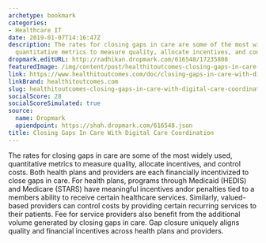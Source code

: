 ```yaml
---
archetype: bookmark
categories:
- Healthcare IT
date: 2019-01-07T14:16:47Z
description: The rates for closing gaps in care are some of the most widely used,
  quantitative metrics to measure quality, allocate incentives, and control costs.
dropmark.editURL: http://radhikan.dropmark.com/616548/17235808
featuredImage: /img/content/post/healthitoutcomes-closing-gaps-in-care-with-digital-care-coordination.JPG
link: https://www.healthitoutcomes.com/doc/closing-gaps-in-care-with-digital-care-coordination-0001
linkBrand: healthitoutcomes.com
slug: healthitoutcomes-closing-gaps-in-care-with-digital-care-coordination
socialScore: 28
socialScoreSimulated: true
source:
  name: Dropmark
  apiendpoint: https://shah.dropmark.com/616548.json
title: Closing Gaps In Care With Digital Care Coordination
---
```

The rates for closing gaps in care are some of the most widely used, quantitative metrics to measure quality, allocate incentives, and control costs. Both health plans and providers are each financially incentivized to close gaps in care. For health plans, programs through Medicaid (HEDIS) and Medicare (STARS) have meaningful incentives andor penalties tied to a members ability to receive certain healthcare services. Similarly, valued-based providers can control costs by providing certain recurring services to their patients. Fee for service providers also benefit from the additional volume generated by closing gaps in care. Gap closure uniquely aligns quality and financial incentives across health plans and providers.


